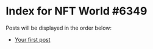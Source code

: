 # Index for NFT World #6349
Posts will be displayed in the order below:

- [Your first post](./001-first.md)

